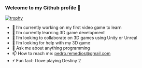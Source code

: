 ### Welcome to my Github profile 👋

[![trophy](https://github-profile-trophy.vercel.app/?username=premedios&theme=gruvbox)](https://github.com/ryo-ma/github-profile-trophy)

- 🔭 I’m currently working on my first video game to learn
- 🌱 I’m currently learning 3D game development
- 👯 I’m looking to collaborate on 3D games using Unity or Unreal
- 🤔 I’m looking for help with my 3D game
- 💬 Ask me about anything programming
- 📫 How to reach me: pedro.remedios@gmail.com
- ⚡ Fun fact: I love playing Destiny 2
